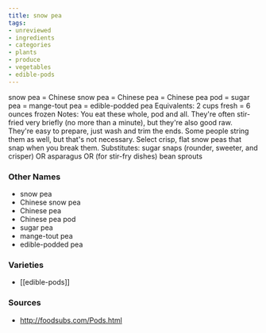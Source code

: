 ```yaml
---
title: snow pea
tags:
- unreviewed
- ingredients
- categories
- plants
- produce
- vegetables
- edible-pods
---
```

snow pea = Chinese snow pea = Chinese pea = Chinese pea pod = sugar pea = mange-tout pea = edible-podded pea Equivalents: 2 cups fresh = 6 ounces frozen Notes: You eat these whole, pod and all. They're often stir-fried very briefly (no more than a minute), but they're also good raw. They're easy to prepare, just wash and trim the ends. Some people string them as well, but that's not necessary. Select crisp, flat snow peas that snap when you break them. Substitutes: sugar snaps (rounder, sweeter, and crisper) OR asparagus OR (for stir-fry dishes) bean sprouts

### Other Names

* snow pea
* Chinese snow pea
* Chinese pea
* Chinese pea pod
* sugar pea
* mange-tout pea
* edible-podded pea

### Varieties

* [[edible-pods]]

### Sources
* http://foodsubs.com/Pods.html
